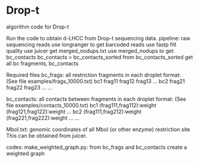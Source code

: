 # Drop-t
algorithm code for Drop-t

Run the code to obtain d-LHCC from Drop-t sequencing data.
pipeline:
raw sequencing reads
use longranger to get barcoded reads
use fastp filt quality
use juicer get merged_nodups.txt
use merged_nodups to get bc_contacts
bc_contacts > bc_contacts_sorted
from bc_contacts_sorted get all bc fragments, bc_contacts

Required files
bc_frags: all restriction fragments in each droplet
format: (See file examples/frags_10000.txt)
bc1  frag11  frag12  frag13  ...
bc2  frag21  frag22  frag23  ...
...

bc_contacts: all contacts between fragments in each droplet
format: (See file examples/contacts_10000.txt)
bc1  (frag111,frag112):weight  (frag121,frag122):weight  ...
bc2  (frag111,frag212):weight  (frag221,frag222):weight  ...
...

MboI.txt: genomic coordinates of all MboI (or other enzyme) restriction site 
This can be obtained from juicer.

codes:
make_weighted_graph.py: from bc_frags and bc_contacts create a weighted graph

